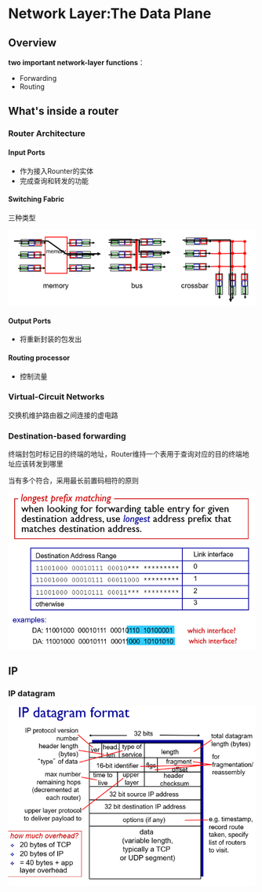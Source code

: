 # Network Layer:The Data Plane

## Overview

**two important network-layer functions**：

- Forwarding
- Routing

## What's inside a router

### Router Architecture 

#### Input Ports

- 作为接入Rounter的实体
- 完成查询和转发的功能

#### Switching Fabric

三种类型

![image-20191113092934606](ch4.assets/image-20191113092934606.png)

#### Output Ports

- 将重新封装的包发出

#### Routing processor

- 控制流量

### Virtual-Circuit Networks

交换机维护路由器之间连接的虚电路

### Destination-based forwarding  

终端封包时标记目的终端的地址，Router维持一个表用于查询对应的目的终端地址应该转发到哪里

当有多个符合，采用最长前置码相符的原则

![image-20191113092151295](ch4.assets/image-20191113092151295.png)

## IP

### IP datagram

![image-20191113093409624](ch4.assets/image-20191113093409624.png)